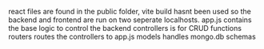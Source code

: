 react files are found in the public folder, vite build hasnt been used so the backend and frontend are run on two seperate localhosts.
app.js contains the base logic to control the backend
controllers is for CRUD functions
routers routes the controllers to app.js
models handles mongo.db schemas
